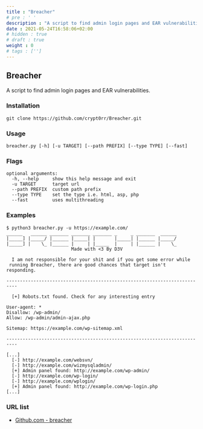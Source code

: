 ```yaml
---
title : "Breacher"
# pre : ' '
description : "A script to find admin login pages and EAR vulnerabilities."
date : 2021-05-24T16:58:06+02:00
# hidden : true
# draft : true
weight : 0
# tags : ['']
---
```


## Breacher

A script to find admin login pages and EAR vulnerabilities.

### Installation

```plain
git clone https://github.com/crypt0rr/Breacher.git
```

### Usage

```plain
breacher.py [-h] [-u TARGET] [--path PREFIX] [--type TYPE] [--fast]
```

### Flags

```plain
optional arguments:
  -h, --help     show this help message and exit
  -u TARGET      target url
  --path PREFIX  custom path prefix
  --type TYPE    set the type i.e. html, asp, php
  --fast         uses multithreading
```

### Examples

```plain
$ python3 breacher.py -u https://example.com/
______   ______ _______ _______ _______ _     _ _______  ______
|_____] |_____/ |______ |_____| |       |_____| |______ |_____/
|_____] |    \_ |______ |     | |_____  |     | |______ |    \_
                        Made with <3 By D3V

  I am not responsible for your shit and if you get some error while
 running Breacher, there are good chances that target isn't responding.

--------------------------------------------------------------------------

  [+] Robots.txt found. Check for any interesting entry

User-agent: *
Disallow: /wp-admin/
Allow: /wp-admin/admin-ajax.php

Sitemap: https://example.com/wp-sitemap.xml

--------------------------------------------------------------------------

[...]
  [-] http://example.com/websvn/
  [-] http://example.com/wizmysqladmin/
  [+] Admin panel found: http://example.com/wp-admin/
  [-] http://example.com/wp-login/
  [-] http://example.com/wplogin/
  [+] Admin panel found: http://example.com/wp-login.php
[...]
```

### URL list

* [Github.com - breacher](https://github.com/crypt0rr/Breacher.git)
